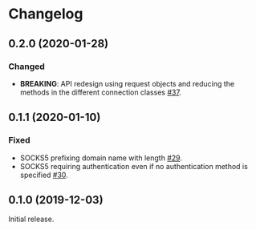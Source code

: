 # Changelog

## 0.2.0 (2020-01-28)

### Changed

- **BREAKING**: API redesign using request objects and reducing the methods in
the different connection classes [#37](https://github.com/sethmlarson/socksio/pull/37).

## 0.1.1 (2020-01-10)

### Fixed

- SOCKS5 prefixing domain name with length [#29](https://github.com/sethmlarson/socksio/pull/29).
- SOCKS5 requiring authentication even if no authentication method is specified [#30](https://github.com/sethmlarson/socksio/pull/30).

## 0.1.0 (2019-12-03)

Initial release.